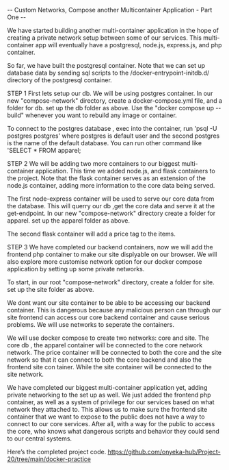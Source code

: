 -- Custom Networks, Compose another Multicontainer Application - Part One --

We have started building another multi-container application in the hope of creating a private network setup between some of our services. This multi-container app will eventually have a postgresql, node.js, express.js, and php container.

So far, we have built the postgresql container. Note that we can set up database data by sending sql scripts to the /docker-entrypoint-initdb.d/ directory of the postgresql container.

STEP 1
First lets setup our db. We will be using postgres container.
In our new "compose-network" directory, create a docker-compose.yml file, and a folder for db. set up the db folder as above. Use the "docker compose up --build" whenever you want to rebuild any image or container.

To connect to the postgres database , exec into the container, run 'psql -U postgres postgres'
where postgres is default user and the second postgres is the name of the default database. You can run other command like 'SELECT * FROM apparel;

STEP 2
We will be adding two more containers to our biggest multi-container application. This time we added node.js, and flask containers to the project. Note that the flask container serves as an extension of the node.js container, adding more information to the core data being served.

The first node-express container will be used to serve our core data from the database. This will querry our db ,get the core data and serve it at the get-endpoint.
In our new "compose-network" directory create a folder for apparel. set up the apparel folder as above.

The second flask container will add a price tag to the items.

STEP 3
We have completed our backend containers, now we will add the frontend php container to make our site displyable on our browser.
We will also explore more customise network option for our docker compose application by setting up some private networks.

To start, in our root "compose-network" directory, create a folder for site. set up the site folder as above.

We dont want our site container to be able to be accessing our backend container. This is dangerous because any malicious person can through our site frontend can access our core backend container and cause serious problems. We will use networks to seperate the containers.

We will use docker compose to create two networks: core and site.
The core db , the apparel container will be connected to the core network network. The price container will be connected to both the core and the site network so that it can connect to both the core backend and also the frontend site con tainer. While the site container will be connected to the site network.

We have completed our biggest multi-container application yet, adding private networking to the set up as well. We just added the frontend php container, as well as a system of privilege for our services based on what network they attached to. This allows us to make sure the frontend site container that we want to expose to the public does not have a way to connect to our core services. After all, with a way for the public to access the core, who knows what dangerous scripts and behavior they could send to our central systems.

Here’s the completed project code. 
https://github.com/onyeka-hub/Project-20/tree/main/docker-practice
